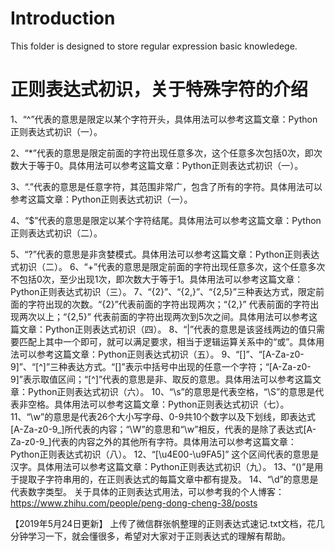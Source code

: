 # Introduction
This folder is designed to store regular expression basic knowledege.

# 正则表达式初识，关于特殊字符的介绍 

1、“^”代表的意思是限定以某个字符开头，具体用法可以参考这篇文章：Python正则表达式初识（一）。 

2、“*”代表的意思是限定前面的字符出现任意多次，这个任意多次包括0次，即次数大于等于0。具体用法可以参考这篇文章：Python正则表达式初识（一）。 

3、“.”代表的意思是任意字符，其范围非常广，包含了所有的字符。具体用法可以参考这篇文章：Python正则表达式初识（一）。 

4、“$”代表的意思是限定以某个字符结尾。具体用法可以参考这篇文章：Python正则表达式初识（二）。 

5、“?”代表的意思是非贪婪模式。具体用法可以参考这篇文章：Python正则表达式初识（二）。 
6、“+”代表的意思是限定前面的字符出现任意多次，这个任意多次不包括0次，至少出现1次，即次数大于等于1。具体用法可以参考这篇文章：Python正则表达式初识（三）。 
7、“{2}”、“{2,}”、“{2,5}”三种表达方式，限定前面的字符出现的次数。“{2}”代表前面的字符出现两次；“{2,}” 代表前面的字符出现两次以上；“{2,5}” 代表前面的字符出现两次到5次之间。具体用法可以参考这篇文章：Python正则表达式初识（四）。 
8、“|”代表的意思是该竖线两边的值只需要匹配上其中一个即可，就可以满足要求，相当于逻辑运算关系中的“或”。具体用法可以参考这篇文章：Python正则表达式初识（五）。 
9、“[]”、“[A-Za-z0-9]”、“[^]”三种表达方式。“[]”表示中括号中出现的任意一个字符；“[A-Za-z0-9]”表示取值区间；“[^]”代表的意思是非、取反的意思。具体用法可以参考这篇文章：Python正则表达式初识（六）。 
10、“\s”的意思是代表空格，“\S”的意思是代表非空格。具体用法可以参考这篇文章：Python正则表达式初识（七）。 
11、“\w”的意思是代表26个大小写字母、0-9共10个数字以及下划线，即表达式[A-Za-z0-9_]所代表的内容；“\W”的意思和“\w”相反，代表的是除了表达式[A-Za-z0-9_]代表的内容之外的其他所有字符。具体用法可以参考这篇文章：Python正则表达式初识（八）。 
12、“[\u4E00-\u9FA5]” 这个区间代表的意思是汉字。具体用法可以参考这篇文章：Python正则表达式初识（九）。 
13、“()”是用于提取子字符串用的，在正则表达式的每篇文章中都有提及。 
14、“\d”的意思是代表数字类型。 
关于具体的正则表达式用法，可以参考我的个人博客：https://www.zhihu.com/people/peng-dong-cheng-38/posts

【2019年5月24日更新】
上传了微信群张帆整理的正则表达式速记.txt文档，花几分钟学习一下，就会懂很多，希望对大家对于正则表达式的理解有帮助。
